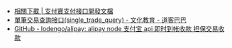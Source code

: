 * [相關下載 | 支付寶支付接口開發文檔](https://wohugb.gitbooks.io/alipay/content/down.html)
* [單筆交易查詢接口(single_trade_query) - 文化教育 - 道客巴巴](http://www.doc88.com/p-5196829817285.html)
* [GitHub - lodengo/alipay: alipay node 支付宝 api 即时到帐收款 担保交易收款](https://github.com/lodengo/alipay)
